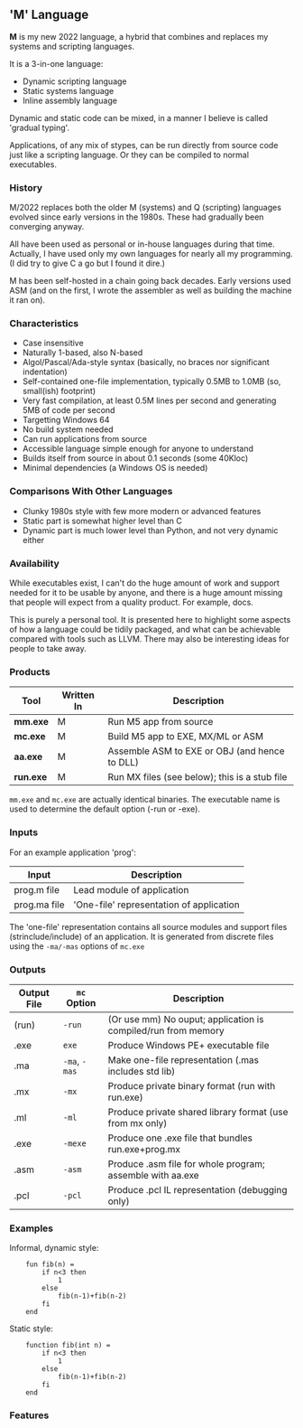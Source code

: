 ## 'M' Language

**M** is my new 2022 language, a hybrid that combines and replaces my systems and scripting languages.

It is a 3-in-one language:

* Dynamic scripting language
* Static systems language
* Inline assembly language

Dynamic and static code can be mixed, in a manner I believe is called 'gradual typing'.

Applications, of any mix of stypes, can be run directly from source code just like a scripting language. Or they can be compiled to normal executables.

### History

M/2022 replaces both the older M (systems) and Q (scripting) languages evolved since early versions in the 1980s. These had gradually been converging anyway.

All have been used as personal or in-house languages during that time. Actually, I have used only my own languages for nearly all my programming. (I did try to give C a go but I found it dire.)

M has been self-hosted in a chain going back decades. Early versions used ASM (and on the first, I wrote the assembler as well as building the machine it ran on).

### Characteristics

* Case insensitive
* Naturally 1-based, also N-based
* Algol/Pascal/Ada-style syntax (basically, no braces nor significant indentation)
* Self-contained one-file implementation, typically 0.5MB to 1.0MB (so, small(ish) footprint)
* Very fast compilation, at least 0.5M lines per second and generating 5MB of code per second
* Targetting Windows 64
* No build system needed
* Can run applications from source
* Accessible language simple enough for anyone to understand
* Builds itself from source in about 0.1 seconds (some 40Kloc)
* Minimal dependencies (a Windows OS is needed)

### Comparisons With Other Languages

* Clunky 1980s style with few more modern or advanced features
* Static part is somewhat higher level than C
* Dynamic part is much lower level than Python, and not very dynamic either

### Availability

While executables exist, I can't do the huge amount of work and support needed for it to be usable by anyone, and there is a huge amount missing that people will expect from a quality product. For example, docs.

This is purely a personal tool. It is presented here to highlight some aspects of how a language could be tidily packaged, and what can be achievable compared with tools such as LLVM. There may also be interesting ideas for people to take away.

### Products

Tool | Written In | Description
--- | --- | ---
**mm.exe**  | M | Run M5 app from source
**mc.exe** | M | Build M5 app to EXE, MX/ML or ASM
**aa.exe** | M |Assemble ASM to EXE or OBJ (and hence to DLL)
**run.exe** | M | Run MX files (see below); this is a stub file

`mm.exe` and `mc.exe` are actually identical binaries. The executable name is used to determine the default option (-run or -exe).

### Inputs

For an example application 'prog':

Input | Description
--- | ---
prog.m file | Lead module of application
prog.ma file | 'One-file' representation of application

The 'one-file' representation contains all source modules and support files (strinclude/include) of an application. It is generated from discrete files using the `-ma/-mas` options of `mc.exe`

### Outputs

Output File| `mc` Option | Description
--- | --- | ---
 (run) | `-run` | (Or use mm) No ouput; application is compiled/run from memory
 .exe | `exe` | Produce Windows PE+ executable file
 .ma | `-ma`, `-mas` | Make one-file representation (.mas includes std lib)
 .mx | `-mx` | Produce private binary format (run with run.exe)
 .ml | `-ml` | Produce private shared library format (use from mx only)
 .exe | `-mexe` | Produce one .exe file that bundles run.exe+prog.mx
.asm | `-asm` | Produce .asm file for whole program; assemble with aa.exe
.pcl | `-pcl` | Produce .pcl IL representation (debugging only) 

### Examples

Informal, dynamic style:
```
    fun fib(n) =
        if n<3 then
            1
        else
            fib(n-1)+fib(n-2)
        fi
    end
```
Static style:
```
    function fib(int n) =
        if n<3 then
            1
        else
            fib(n-1)+fib(n-2)
        fi
    end
```

### Features


